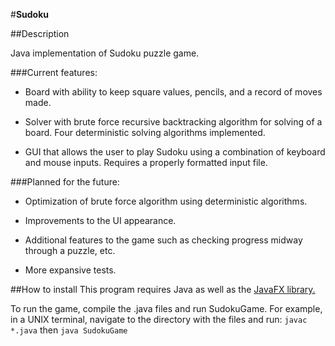 #**Sudoku**

##Description

Java implementation of Sudoku puzzle game.

###Current features:

* Board with ability to keep square values, pencils, and a record of moves made.

* Solver with brute force recursive backtracking algorithm for solving of a board. Four deterministic solving algorithms implemented.

* GUI that allows the user to play Sudoku using a combination of keyboard and mouse inputs. Requires a properly formatted input file.

###Planned for the future:

* Optimization of brute force algorithm using deterministic algorithms.

* Improvements to the UI appearance.

* Additional features to the game such as checking progress midway through a puzzle, etc.

* More expansive tests.

##How to install
This program requires Java as well as the [JavaFX library.](http://docs.oracle.com/javase/8/javase-clienttechnologies.htm)

To run the game, compile the .java files and run SudokuGame. For example, in a UNIX terminal, navigate to the directory with the files and run:
`javac *.java` then
`java SudokuGame`
